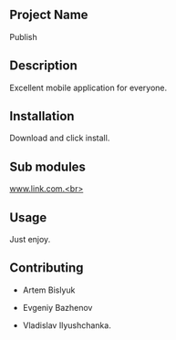 ## Project Name 
Publish<br>


## Description
Excellent mobile application for everyone.<br>

## Installation
Download and click install.<br>

## Sub modules
www.link.com.<br>

## Usage
Just enjoy.<br>


## Contributing

* Artem Bislyuk

* Evgeniy Bazhenov

* Vladislav Ilyushchanka.<br>
